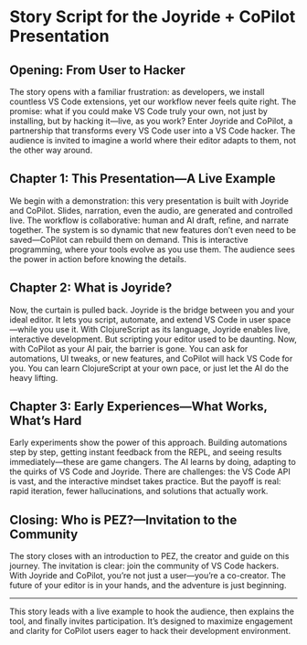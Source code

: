 

# Story Script for the Joyride + CoPilot Presentation

## Opening: From User to Hacker

The story opens with a familiar frustration: as developers, we install countless VS Code extensions, yet our workflow never feels quite right. The promise: what if you could make VS Code truly your own, not just by installing, but by hacking it—live, as you work? Enter Joyride and CoPilot, a partnership that transforms every VS Code user into a VS Code hacker. The audience is invited to imagine a world where their editor adapts to them, not the other way around.

## Chapter 1: This Presentation—A Live Example

We begin with a demonstration: this very presentation is built with Joyride and CoPilot. Slides, narration, even the audio, are generated and controlled live. The workflow is collaborative: human and AI draft, refine, and narrate together. The system is so dynamic that new features don’t even need to be saved—CoPilot can rebuild them on demand. This is interactive programming, where your tools evolve as you use them. The audience sees the power in action before knowing the details.

## Chapter 2: What is Joyride?

Now, the curtain is pulled back. Joyride is the bridge between you and your ideal editor. It lets you script, automate, and extend VS Code in user space—while you use it. With ClojureScript as its language, Joyride enables live, interactive development. But scripting your editor used to be daunting. Now, with CoPilot as your AI pair, the barrier is gone. You can ask for automations, UI tweaks, or new features, and CoPilot will hack VS Code for you. You can learn ClojureScript at your own pace, or just let the AI do the heavy lifting.

## Chapter 3: Early Experiences—What Works, What’s Hard

Early experiments show the power of this approach. Building automations step by step, getting instant feedback from the REPL, and seeing results immediately—these are game changers. The AI learns by doing, adapting to the quirks of VS Code and Joyride. There are challenges: the VS Code API is vast, and the interactive mindset takes practice. But the payoff is real: rapid iteration, fewer hallucinations, and solutions that actually work.

## Closing: Who is PEZ?—Invitation to the Community

The story closes with an introduction to PEZ, the creator and guide on this journey. The invitation is clear: join the community of VS Code hackers. With Joyride and CoPilot, you’re not just a user—you’re a co-creator. The future of your editor is in your hands, and the adventure is just beginning.

---

This story leads with a live example to hook the audience, then explains the tool, and finally invites participation. It’s designed to maximize engagement and clarity for CoPilot users eager to hack their development environment.
